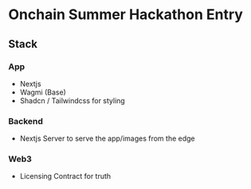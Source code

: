 # Onchain Summer Hackathon Entry

## Stack

### App

- Nextjs
- Wagmi (Base)
- Shadcn / Tailwindcss for styling

### Backend

- Nextjs Server to serve the app/images from the edge

### Web3

- Licensing Contract for truth
